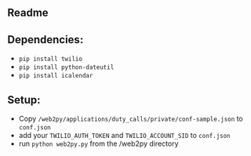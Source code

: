 ## Readme

Dependencies: 
---------------
   * `pip install twilio`
   * `pip install python-dateutil`
   * `pip install icalendar`   

Setup:
--------------
   * Copy `/web2py/applications/duty_calls/private/conf-sample.json` to `conf.json`
   * add your `TWILIO_AUTH_TOKEN` and `TWILIO_ACCOUNT_SID` to `conf.json`
   * run `python web2py.py` from the /web2py directory  

